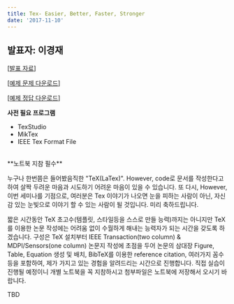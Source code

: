 ```yaml
---
title: Tex- Easier, Better, Faster, Stronger
date: '2017-11-10'
---
```


## 발표자: 이경재

[[발표 자료](/seminar/regular/w9.pptx)]

[[예제 문제 다운로드](/seminar/regular/example.zip)]

[[예제 정답 다운로드](/seminar/regular/solution.zip)]

**사전 필요 프로그램**

- TexStudio
- MikTex
- IEEE Tex Format File

<br>
**노트북 지참 필수**
<br>

누구나 한번쯤은 들어봤음직한 "TeX(LaTex)". However, code로 문서를 작성한다고 하여 살짝 두려운 마음과 시도하기 어려운 마음이 있을 수 있습니다. 또 다시, However, 이번 세미나를 기점으로, 여러분은 Tex 이야기가 나오면 눈을 피하는 사람이 아닌, 자신감 있는 눈빛으로 이야기 할 수 있는 사람이 될 것입니다. 미리 축하드립니다.

짧은 시간동안 TeX 초고수(템플릿, 스타일등을 스스로 만들 능력)까지는 아니지만 TeX를 이용한 논문 작성에는 어려움 없이 수월하게 해내는 능력자가 되는 시간을 갖도록 하겠습니다. 구성은 TeX 설치부터 IEEE Transaction(two column) & MDPI/Sensors(one column) 논문지 작성에 초점을 두어 논문의 삼대장 Figure, Table, Equation 생성 및 배치, BibTeX를 이용한 reference citation, 여러가지 꼼수 등을 포함하여, 제가 가지고 있는 경험을 알려드리는 시간으로 진행합니다. 직접 실습이 진행될 예정이니 개별 노트북을 꼭 지참하시고 첨부파일은 노트북에 저장해서 오시기 바랍니다.




TBD
